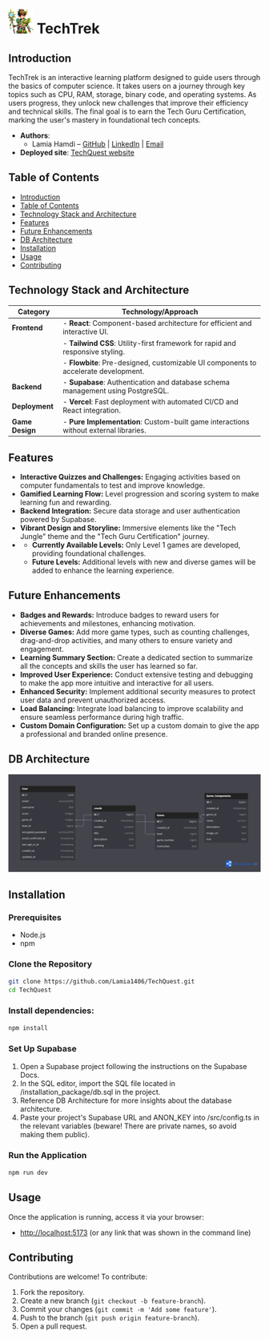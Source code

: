 # <img src="./src/assets/images/mascot.png" alt="TechTrek Mascot" width=50/>  TechTrek

## Introduction
TechTrek is an interactive learning platform designed to guide users through the basics of computer science. It takes users on a journey through key topics such as CPU, RAM, storage, binary code, and operating systems. As users progress, they unlock new challenges that improve their efficiency and technical skills. The final goal is to earn the Tech Guru Certification, marking the user's mastery in foundational tech concepts.

- **Authors**:
  - Lamia Hamdi –
    [GitHub](https://github.com/Lamia1406) | [LinkedIn](https://www.linkedin.com/in/lamia-hamdi/) | [Email](mailto://lamia.hamdi1406@gmail.com) 
- **Deployed site**: [TechQuest website](https://tech-quest-gv8g1j0rs-lamia1406s-projects.vercel.app/)

## Table of Contents
  - [Introduction](#introduction)
  - [Table of Contents](#table-of-contents)
  - [Technology Stack and Architecture](#technology-stack-and-architecture)
  - [Features](#features)
  - [Future Enhancements](#future-enhancements)
  - [DB Architecture](#db-architecture)
  - [Installation](#installation)
  - [Usage](#usage)
  - [Contributing](#contributing)
## Technology Stack and Architecture
| **Category**        | **Technology/Approach**                                                                 |
|----------------------|-----------------------------------------------------------------------------------------|
| **Frontend**         | - **React**: Component-based architecture for efficient and interactive UI.            |
|                      | - **Tailwind CSS**: Utility-first framework for rapid and responsive styling.           |
|                      | - **Flowbite**: Pre-designed, customizable UI components to accelerate development.     |
| **Backend**          | - **Supabase**: Authentication and database schema management using PostgreSQL.         |
| **Deployment**       | - **Vercel**: Fast deployment with automated CI/CD and React integration.               |
| **Game Design**      | - **Pure Implementation**: Custom-built game interactions without external libraries.    |
## Features
- **Interactive Quizzes and Challenges:** Engaging activities based on computer fundamentals to test and improve knowledge.  
- **Gamified Learning Flow:** Level progression and scoring system to make learning fun and rewarding.  
- **Backend Integration:** Secure data storage and user authentication powered by Supabase.  
- **Vibrant Design and Storyline:** Immersive elements like the "Tech Jungle" theme and the "Tech Guru Certification" journey.
- - **Currently Available Levels:** Only Level 1 games are developed, providing foundational challenges.
  - **Future Levels:** Additional levels with new and diverse games will be added to enhance the learning experience. 
## Future Enhancements  
- **Badges and Rewards:** Introduce badges to reward users for achievements and milestones, enhancing motivation.  
- **Diverse Games:** Add more game types, such as counting challenges, drag-and-drop activities, and many others to ensure variety and engagement.  
- **Learning Summary Section:** Create a dedicated section to summarize all the concepts and skills the user has learned so far.  
- **Improved User Experience:** Conduct extensive testing and debugging to make the app more intuitive and interactive for all users.  
- **Enhanced Security:** Implement additional security measures to protect user data and prevent unauthorized access.  
- **Load Balancing:** Integrate load balancing to improve scalability and ensure seamless performance during high traffic.  
- **Custom Domain Configuration:** Set up a custom domain to give the app a professional and branded online presence.
## DB Architecture
<img src="./installation_package/db_architecture.png" alt="TechTrek Mascot" width=1000/>

## Installation

### Prerequisites
- Node.js
- npm

### Clone the Repository

```bash
git clone https://github.com/Lamia1406/TechQuest.git
cd TechQuest
```

### Install dependencies:

```bash
npm install
```

### Set Up Supabase
1. Open a Supabase project following the instructions on the Supabase Docs.
2. In the SQL editor, import the SQL file located in /installation_package/db.sql in the project.
3. Reference DB Architecture for more insights about the database architecture.
4. Paste your project's Supabase URL and ANON_KEY into /src/config.ts in the relevant variables (beware! There are private names, so avoid making them public).


### Run the Application

```bash
npm run dev
```

## Usage

Once the application is running, access it via your browser:
- [http://localhost:5173](http://localhost:5173) (or any link that was shown in the command line)

## Contributing

Contributions are welcome! To contribute:

1.  Fork the repository.
2.  Create a new branch (`git checkout -b feature-branch`).
3.  Commit your changes (`git commit -m 'Add some feature'`).
4.  Push to the branch (`git push origin feature-branch`).
5.  Open a pull request.
